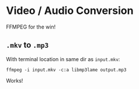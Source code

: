 # Video / Audio Conversion

FFMPEG for the win!

## `.mkv` to `.mp3`

With terminal location in same dir as `input.mkv`:

`ffmpeg -i input.mkv -c:a libmp3lame output.mp3`

Works!
